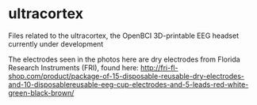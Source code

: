 # ultracortex
Files related to the ultracortex, the OpenBCI 3D-printable EEG headset currently under development

The electrodes seen in the photos here are dry electrodes from Florida Research Instruments (FRI), found here: http://fri-fl-shop.com/product/package-of-15-disposable-reusable-dry-electrodes-and-10-disposablereusable-eeg-cup-electrodes-and-5-leads-red-white-green-black-brown/
